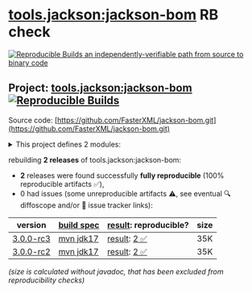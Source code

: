 [tools.jackson:jackson-bom](https://central.sonatype.com/artifact/tools.jackson/jackson-bom/versions) RB check
=======

[![Reproducible Builds](https://reproducible-builds.org/images/logos/rb.svg) an independently-verifiable path from source to binary code](https://reproducible-builds.org/)

## Project: [tools.jackson:jackson-bom](https://central.sonatype.com/artifact/tools.jackson/jackson-bom/versions) [![Reproducible Builds](https://img.shields.io/endpoint?url=https://raw.githubusercontent.com/jvm-repo-rebuild/reproducible-central/master/content/tools/jackson/jackson-bom/badge.json)](https://github.com/jvm-repo-rebuild/reproducible-central/blob/master/content/tools/jackson/jackson-bom/README.md)

Source code: [https://github.com/FasterXML/jackson-bom.git](https://github.com/FasterXML/jackson-bom.git)

<details><summary>This project defines 2 modules:</summary>

* [tools.jackson:jackson-base](https://central.sonatype.com/artifact/tools.jackson/jackson-base/overview)
* [tools.jackson:jackson-bom](https://central.sonatype.com/artifact/tools.jackson/jackson-bom/overview)
</details>

rebuilding **2 releases** of tools.jackson:jackson-bom:
- **2** releases were found successfully **fully reproducible** (100% reproducible artifacts :white_check_mark:),
- 0 had issues (some unreproducible artifacts :warning:, see eventual :mag: diffoscope and/or :memo: issue tracker links):

| version | [build spec](/BUILDSPEC.md) | [result](https://reproducible-builds.org/docs/jvm/): reproducible? | size |
| -- | --------- | ------ | -- |
| [3.0.0-rc3](https://central.sonatype.com/artifact/tools.jackson/jackson-bom/3.0.0-rc3/pom) | [mvn jdk17](jackson-bom-3.0.0-rc3.buildspec) | [result](jackson-bom-3.0.0-rc3.buildinfo): [2 :white_check_mark: ](jackson-bom-3.0.0-rc3.buildcompare) | 35K |
| [3.0.0-rc2](https://central.sonatype.com/artifact/tools.jackson/jackson-bom/3.0.0-rc2/pom) | [mvn jdk17](jackson-bom-3.0.0-rc2.buildspec) | [result](jackson-bom-3.0.0-rc2.buildinfo): [2 :white_check_mark: ](jackson-bom-3.0.0-rc2.buildcompare) | 35K |

<i>(size is calculated without javadoc, that has been excluded from reproducibility checks)</i>
